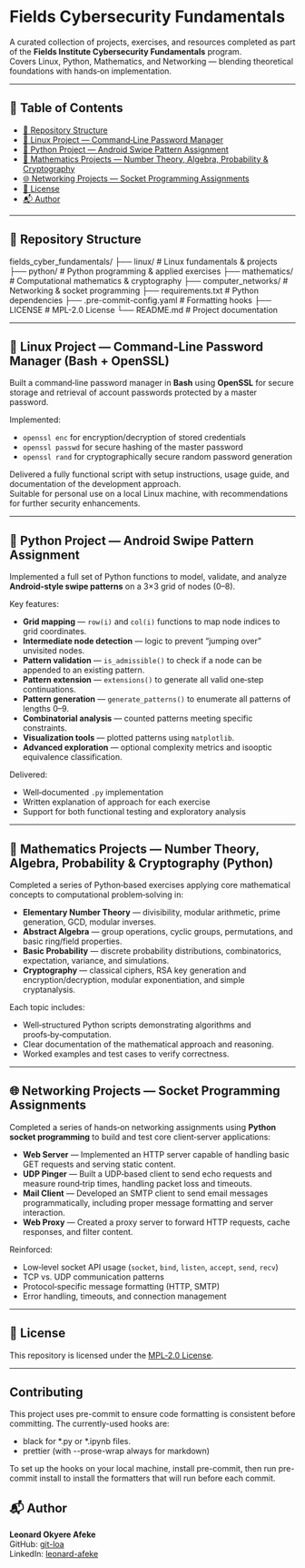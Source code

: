 
# Fields Cybersecurity Fundamentals

A curated collection of projects, exercises, and resources completed as part of the **Fields Institute Cybersecurity Fundamentals** program.  
Covers Linux, Python, Mathematics, and Networking — blending theoretical foundations with hands‑on implementation.

---

## 📑 Table of Contents
- [📂 Repository Structure](#-repository-structure)
- [🐧 Linux Project — Command‑Line Password Manager](#-linux-project--command-line-password-manager-bash--openssl)
- [🐍 Python Project — Android Swipe Pattern Assignment](#-python-project--android-swipe-pattern-assignment)
- [📐 Mathematics Projects — Number Theory, Algebra, Probability & Cryptography](#-mathematics-projects--number-theory-algebra-probability--cryptography-python)
- [🌐 Networking Projects — Socket Programming Assignments](#-networking-projects--socket-programming-assignments)
- [📜 License](#-license)
- [📬 Author](#-author)

---

## 📂 Repository Structure

fields_cyber_fundamentals/
├── linux/                  # Linux fundamentals & projects
├── python/                 # Python programming & applied exercises
├── mathematics/            # Computational mathematics & cryptography
├── computer_networks/      # Networking & socket programming
├── requirements.txt        # Python dependencies
├── .pre-commit-config.yaml # Formatting hooks
├── LICENSE                 # MPL-2.0 License
└── README.md               # Project documentation


---

## 🐧 Linux Project — Command‑Line Password Manager (Bash + OpenSSL)

Built a command‑line password manager in **Bash** using **OpenSSL** for secure storage and retrieval of account passwords protected by a master password.

Implemented:
- `openssl enc` for encryption/decryption of stored credentials  
- `openssl passwd` for secure hashing of the master password  
- `openssl rand` for cryptographically secure random password generation  

Delivered a fully functional script with setup instructions, usage guide, and documentation of the development approach.  
Suitable for personal use on a local Linux machine, with recommendations for further security enhancements.

---

## 🐍 Python Project — Android Swipe Pattern Assignment

Implemented a full set of Python functions to model, validate, and analyze **Android‑style swipe patterns** on a 3×3 grid of nodes (0–8).

Key features:
- **Grid mapping** — `row(i)` and `col(i)` functions to map node indices to grid coordinates.
- **Intermediate node detection** — logic to prevent “jumping over” unvisited nodes.
- **Pattern validation** — `is_admissible()` to check if a node can be appended to an existing pattern.
- **Pattern extension** — `extensions()` to generate all valid one‑step continuations.
- **Pattern generation** — `generate_patterns()` to enumerate all patterns of lengths 0–9.
- **Combinatorial analysis** — counted patterns meeting specific constraints.
- **Visualization tools** — plotted patterns using `matplotlib`.
- **Advanced exploration** — optional complexity metrics and isooptic equivalence classification.

Delivered:
- Well‑documented `.py` implementation
- Written explanation of approach for each exercise
- Support for both functional testing and exploratory analysis

---

## 📐 Mathematics Projects — Number Theory, Algebra, Probability & Cryptography (Python)

Completed a series of Python‑based exercises applying core mathematical concepts to computational problem‑solving in:

- **Elementary Number Theory** — divisibility, modular arithmetic, prime generation, GCD, modular inverses.
- **Abstract Algebra** — group operations, cyclic groups, permutations, and basic ring/field properties.
- **Basic Probability** — discrete probability distributions, combinatorics, expectation, variance, and simulations.
- **Cryptography** — classical ciphers, RSA key generation and encryption/decryption, modular exponentiation, and simple cryptanalysis.

Each topic includes:
- Well‑structured Python scripts demonstrating algorithms and proofs‑by‑computation.
- Clear documentation of the mathematical approach and reasoning.
- Worked examples and test cases to verify correctness.

---

## 🌐 Networking Projects — Socket Programming Assignments

Completed a series of hands‑on networking assignments using **Python socket programming** to build and test core client‑server applications:

- **Web Server** — Implemented an HTTP server capable of handling basic GET requests and serving static content.
- **UDP Pinger** — Built a UDP‑based client to send echo requests and measure round‑trip times, handling packet loss and timeouts.
- **Mail Client** — Developed an SMTP client to send email messages programmatically, including proper message formatting and server interaction.
- **Web Proxy** — Created a proxy server to forward HTTP requests, cache responses, and filter content.

Reinforced:
- Low‑level socket API usage (`socket`, `bind`, `listen`, `accept`, `send`, `recv`)
- TCP vs. UDP communication patterns
- Protocol‑specific message formatting (HTTP, SMTP)
- Error handling, timeouts, and connection management

---

## 📜 License

This repository is licensed under the [MPL‑2.0 License](LICENSE).

---

## Contributing
This project uses pre-commit to ensure code formatting is consistent before committing. The currently-used hooks are:

- black for *.py or *.ipynb files.
- prettier (with --prose-wrap always for markdown)

To set up the hooks on your local machine, install pre-commit, then run pre-commit install to install the formatters that will run before each commit.

## 📬 Author

**Leonard Okyere Afeke**  
GitHub: [git-loa](https://github.com/git-loa)  
LinkedIn: [leonard-afeke](https://linkedin.com/in/leonard-afeke)
